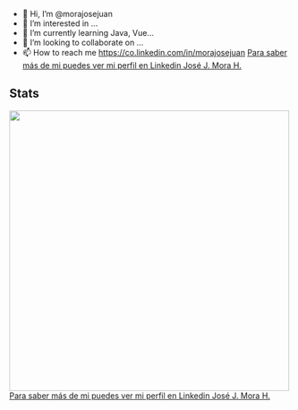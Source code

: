 - 👋 Hi, I’m @morajosejuan
- 👀 I’m interested in ...
- 🌱 I’m currently learning Java, Vue...
- 💞️ I’m looking to collaborate on ...
- 📫 How to reach me https://co.linkedin.com/in/morajosejuan <a class="badge-base__link LI-simple-link" href="https://co.linkedin.com/in/morajosejuan?trk=profile-badge" target="_blank">Para saber más de mi puedes ver mi perfil en Linkedin José J. Mora H.</a></div>

<!---
morajosejuan/morajosejuan is a ✨ special ✨ repository because its `README.md` (this file) appears on your GitHub profile.
You can click the Preview link to take a look at your changes.
--->
## Stats
<img src = "https://github-readme-stats.vercel.app/api?username=morajosejuan&show_icons=true&theme=dark" width = 500 style="display: flex">

<div class="badge-base LI-profile-badge" data-locale="es_ES" data-size="medium" data-theme="dark" data-type="VERTICAL" data-vanity="morajosejuan" data-version="v1"><a class="badge-base__link LI-simple-link" href="https://co.linkedin.com/in/morajosejuan?trk=profile-badge" target="_blank">Para saber más de mi puedes ver mi perfil en Linkedin José J. Mora H.</a></div>
              
